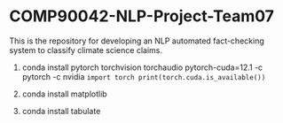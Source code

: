 # COMP90042-NLP-Project-Team07
 This is the repository for developing an NLP automated fact-checking system to classify climate science claims. 

1. conda install pytorch torchvision torchaudio pytorch-cuda=12.1 -c pytorch -c nvidia
`` import torch
print(torch.cuda.is_available()) ``

2. conda install matplotlib

3. conda install tabulate
